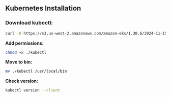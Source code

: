 ## Kubernetes Installation

### Download kubectl:
```sh
curl -O https://s3.us-west-2.amazonaws.com/amazon-eks/1.30.6/2024-11-15/bin/linux/amd64/kubectl
```
**Add permissions:**
```sh
chmod +x ./kubectl
```
**Move to bin:**
```sh
mv ./kubectl /usr/local/bin
```
**Check version:**
```sh
kubectl version --client
```
